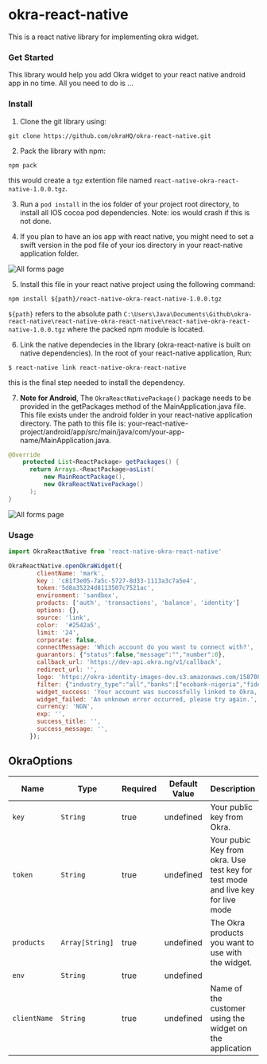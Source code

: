 # okra-react-native

This is a react native library for implementing okra widget.

### Get Started
This library would help you add Okra widget to your react native android app in no time. All you need to do is ...

### Install
1. Clone the git library using:

``` git
git clone https://github.com/okraHQ/okra-react-native.git
```

2. Pack the library with npm:
``` npm
npm pack
```
this would create a `tgz` extention file named `react-native-okra-react-native-1.0.0.tgz`. 

3. Run a `pod install` in the ios folder of your project root directory, to install all IOS cocoa pod dependencies. Note: ios would crash if this is not done. 

4. If you plan to have an ios app with react native, you might need to set a swift version in the pod file of your ios directory in your react-native application folder.  

![All forms page](https://i.imgur.com/1RCECsmr.png)

5. Install this file in your react native project using the following command:
``` npm
npm install ${path}/react-native-okra-react-native-1.0.0.tgz
```
`${path}` refers to the absolute path `C:\Users\Java\Documents\Github\okra-react-native\react-native-okra-react-native\react-native-okra-react-native-1.0.0.tgz` where the packed npm module is located. 

6. Link the native dependecies in the library (okra-react-native is built on native dependencies).
In the root of your react-native application, Run:

``` npm
$ react-native link react-native-okra-react-native
```
this is the final step needed to install the dependency. 

7. **Note for Android**, The `OkraReactNativePackage()` package needs to be provided in the getPackages method of the MainApplication.java file. This file exists under the android folder in your react-native application directory. The path to this file is: your-react-native-project/android/app/src/main/java/com/your-app-name/MainApplication.java.

``` Java
@Override
    protected List<ReactPackage> getPackages() {
      return Arrays.<ReactPackage>asList(
          new MainReactPackage(),
          new OkraReactNativePackage()
      );
}
```

![All forms page](https://i.imgur.com/Kquz7qx.png)


### Usage


``` javascript
import OkraReactNative from 'react-native-okra-react-native'

OkraReactNative.openOkraWidget({
        clientName: 'mark',
        key : 'c81f3e05-7a5c-5727-8d33-1113a3c7a5e4',
        token:'5d8a35224d8113507c7521ac',
        environment: 'sandbox',
        products: ['auth', 'transactions', 'balance', 'identity']
        options: {},
        source: 'link',
        color:  '#2542a5',
        limit: '24',
        corporate: false,
        connectMessage: 'Which account do you want to connect with?',
        guarantors: {"status":false,"message":"","number":0},
        callback_url: 'https://dev-api.okra.ng/v1/callback',
        redirect_url: '',
        logo: 'https://okra-identity-images-dev.s3.amazonaws.com/1587082961792.png',
        filter: {"industry_type":"all","banks":["ecobank-nigeria","fidelity-bank","first-bank-of-nigeria","first-city-monument-bank","guaranty-trust-bank","heritage-bank","polaris-bank","stanbic-ibtc-bank","standard-chartered-bank","sterling-bank","union-bank-of-nigeria","united-bank-for-africa","wema-bank","unity-bank","alat","access-bank"]},
        widget_success: 'Your account was successfully linked to Okra, Inc',
        widget_failed: 'An unknown error occurred, please try again.',
        currency: 'NGN', 
        exp: '', 
        success_title: '', 
        success_message: '',
      });
```

## OkraOptions

|Name                   | Type           | Required            | Default Value       | Description         |
|-----------------------|----------------|---------------------|---------------------|---------------------|
|  `key `               | `String`       | true                |  undefined          | Your public key from Okra.
|  `token`              | `String`       | true                |  undefined          | Your pubic Key from okra. Use test key for test mode and live key for live mode
|  `products`           | `Array[String]`| true                |  undefined          | The Okra products you want to use with the widget.
|  `env`                | `String`       | true                |  undefined          | 
|  `clientName`         | `String`       | true                |  undefined          | Name of the customer using the widget on the application

